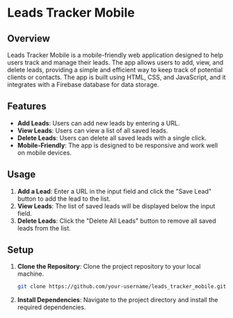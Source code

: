 # Leads Tracker Mobile

## Overview
Leads Tracker Mobile is a mobile-friendly web application designed to help users track and manage their leads. The app allows users to add, view, and delete leads, providing a simple and efficient way to keep track of potential clients or contacts. The app is built using HTML, CSS, and JavaScript, and it integrates with a Firebase database for data storage.

## Features
- **Add Leads**: Users can add new leads by entering a URL.
- **View Leads**: Users can view a list of all saved leads.
- **Delete Leads**: Users can delete all saved leads with a single click.
- **Mobile-Friendly**: The app is designed to be responsive and work well on mobile devices.

## Usage
1. **Add a Lead**: Enter a URL in the input field and click the "Save Lead" button to add the lead to the list.
2. **View Leads**: The list of saved leads will be displayed below the input field.
3. **Delete Leads**: Click the "Delete All Leads" button to remove all saved leads from the list.

## Setup
1. **Clone the Repository**: Clone the project repository to your local machine.
   ```bash
   git clone https://github.com/your-username/leads_tracker_mobile.git
   
2. **Install Dependencies**: Navigate to the project directory and install the required dependencies.
